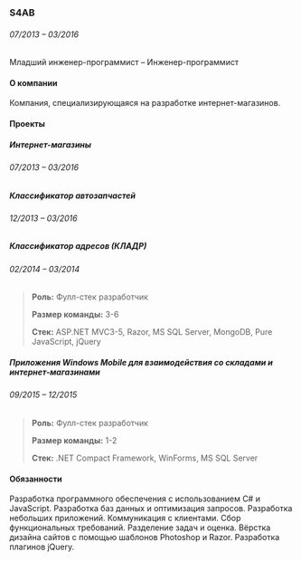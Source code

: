 ### S4AB
###### <div class='dateRange'>07/2013 – 03/2016</div>

Младший инженер-программист – Инженер-программист

#### О компании
Компания, специализирующаяся на разработке интернет-магазинов.

#### Проекты
##### Интернет-магазины
###### <div class='dateRange'>07/2013 – 03/2016</div>
##### Классификатор автозапчастей
###### <div class='dateRange'>12/2013 – 03/2016</div>
##### Классификатор адресов (КЛАДР)
###### <div class='dateRange'>02/2014 – 03/2014</div>

> **Роль:** Фулл-стек разработчик
>
> **Размер команды:** 3-6
>
> **Стек:** ASP.NET MVC3-5, Razor, MS SQL Server, MongoDB, Pure JavaScript, jQuery

##### Приложения Windows Mobile для взаимодействия со складами и интернет-магазинами
###### <div class='dateRange'>09/2015 – 12/2015</div>

> **Роль:** Фулл-стек разработчик
>
> **Размер команды:** 1-2
>
> **Стек:** .NET Compact Framework, WinForms, MS SQL Server

#### Обязанности
Разработка программного обеспечения с использованием C# и JavaScript. Разработка баз данных и оптимизация запросов. Разработка небольших приложений. Коммуникация с клиентами. Сбор функциональных требований. Разделение задач и оценка. Вёрстка дизайна сайтов с помощью шаблонов Photoshop и Razor. Разработка плагинов jQuery.